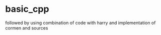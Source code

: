 # basic_cpp
followed by using combination of code with harry and implementation of cormen and sources
